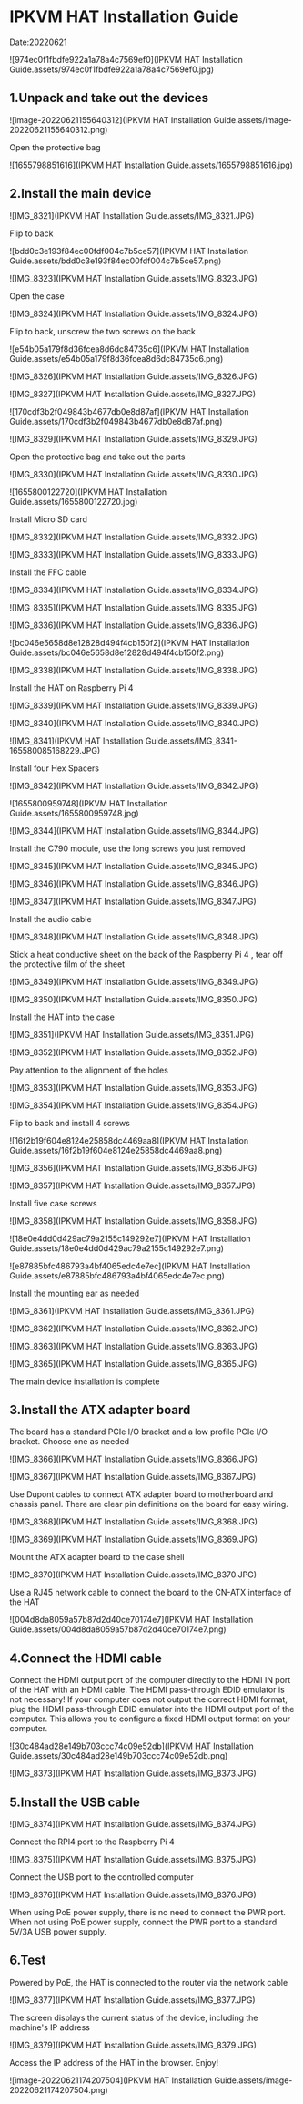# IPKVM HAT Installation Guide

Date:20220621

![974ec0f1fbdfe922a1a78a4c7569ef0](IPKVM HAT Installation Guide.assets/974ec0f1fbdfe922a1a78a4c7569ef0.jpg)

## 1.Unpack and take out the devices

![image-20220621155640312](IPKVM HAT Installation Guide.assets/image-20220621155640312.png)

Open the protective bag

![1655798851616](IPKVM HAT Installation Guide.assets/1655798851616.jpg)

## 2.Install the main device

![IMG_8321](IPKVM HAT Installation Guide.assets/IMG_8321.JPG)

Flip to back

![bdd0c3e193f84ec00fdf004c7b5ce57](IPKVM HAT Installation Guide.assets/bdd0c3e193f84ec00fdf004c7b5ce57.png)

![IMG_8323](IPKVM HAT Installation Guide.assets/IMG_8323.JPG)

Open the case

![IMG_8324](IPKVM HAT Installation Guide.assets/IMG_8324.JPG)

Flip to back, unscrew the two screws on the back

![e54b05a179f8d36fcea8d6dc84735c6](IPKVM HAT Installation Guide.assets/e54b05a179f8d36fcea8d6dc84735c6.png)

![IMG_8326](IPKVM HAT Installation Guide.assets/IMG_8326.JPG)

![IMG_8327](IPKVM HAT Installation Guide.assets/IMG_8327.JPG)

![170cdf3b2f049843b4677db0e8d87af](IPKVM HAT Installation Guide.assets/170cdf3b2f049843b4677db0e8d87af.png)

![IMG_8329](IPKVM HAT Installation Guide.assets/IMG_8329.JPG)

Open the protective bag and take out the parts

![IMG_8330](IPKVM HAT Installation Guide.assets/IMG_8330.JPG)

![1655800122720](IPKVM HAT Installation Guide.assets/1655800122720.jpg)

Install Micro SD card

![IMG_8332](IPKVM HAT Installation Guide.assets/IMG_8332.JPG)

![IMG_8333](IPKVM HAT Installation Guide.assets/IMG_8333.JPG)

Install the FFC cable

![IMG_8334](IPKVM HAT Installation Guide.assets/IMG_8334.JPG)

![IMG_8335](IPKVM HAT Installation Guide.assets/IMG_8335.JPG)

![IMG_8336](IPKVM HAT Installation Guide.assets/IMG_8336.JPG)

![bc046e5658d8e12828d494f4cb150f2](IPKVM HAT Installation Guide.assets/bc046e5658d8e12828d494f4cb150f2.png)

![IMG_8338](IPKVM HAT Installation Guide.assets/IMG_8338.JPG)

Install the HAT on Raspberry Pi 4

![IMG_8339](IPKVM HAT Installation Guide.assets/IMG_8339.JPG)

![IMG_8340](IPKVM HAT Installation Guide.assets/IMG_8340.JPG)

![IMG_8341](IPKVM HAT Installation Guide.assets/IMG_8341-165580085168229.JPG)

Install four Hex Spacers

![IMG_8342](IPKVM HAT Installation Guide.assets/IMG_8342.JPG)

![1655800959748](IPKVM HAT Installation Guide.assets/1655800959748.jpg)

![IMG_8344](IPKVM HAT Installation Guide.assets/IMG_8344.JPG)

Install the C790 module, use the long screws you just removed

![IMG_8345](IPKVM HAT Installation Guide.assets/IMG_8345.JPG)

![IMG_8346](IPKVM HAT Installation Guide.assets/IMG_8346.JPG)

![IMG_8347](IPKVM HAT Installation Guide.assets/IMG_8347.JPG)

Install the audio cable

![IMG_8348](IPKVM HAT Installation Guide.assets/IMG_8348.JPG)

Stick a heat conductive sheet on the back of the Raspberry Pi 4 , tear off the protective film of the sheet

![IMG_8349](IPKVM HAT Installation Guide.assets/IMG_8349.JPG)

![IMG_8350](IPKVM HAT Installation Guide.assets/IMG_8350.JPG)

Install the HAT into the case

![IMG_8351](IPKVM HAT Installation Guide.assets/IMG_8351.JPG)

![IMG_8352](IPKVM HAT Installation Guide.assets/IMG_8352.JPG)

Pay attention to the alignment of the holes

![IMG_8353](IPKVM HAT Installation Guide.assets/IMG_8353.JPG)

![IMG_8354](IPKVM HAT Installation Guide.assets/IMG_8354.JPG)

Flip to back and install 4 screws

![16f2b19f604e8124e25858dc4469aa8](IPKVM HAT Installation Guide.assets/16f2b19f604e8124e25858dc4469aa8.png)

![IMG_8356](IPKVM HAT Installation Guide.assets/IMG_8356.JPG)

![IMG_8357](IPKVM HAT Installation Guide.assets/IMG_8357.JPG)

Install five case screws

![IMG_8358](IPKVM HAT Installation Guide.assets/IMG_8358.JPG)

![18e0e4dd0d429ac79a2155c149292e7](IPKVM HAT Installation Guide.assets/18e0e4dd0d429ac79a2155c149292e7.png)

![e87885bfc486793a4bf4065edc4e7ec](IPKVM HAT Installation Guide.assets/e87885bfc486793a4bf4065edc4e7ec.png)

Install the mounting ear as needed

![IMG_8361](IPKVM HAT Installation Guide.assets/IMG_8361.JPG)

![IMG_8362](IPKVM HAT Installation Guide.assets/IMG_8362.JPG)

![IMG_8363](IPKVM HAT Installation Guide.assets/IMG_8363.JPG)

![IMG_8365](IPKVM HAT Installation Guide.assets/IMG_8365.JPG)

The main device installation is complete

## 3.Install the ATX adapter board

The board has a standard PCIe I/O bracket and a low profile PCIe  I/O bracket. Choose one as needed

![IMG_8366](IPKVM HAT Installation Guide.assets/IMG_8366.JPG)

![IMG_8367](IPKVM HAT Installation Guide.assets/IMG_8367.JPG)

Use Dupont cables to connect ATX adapter board to motherboard and chassis panel. There are clear pin definitions on the board for easy wiring.

![IMG_8368](IPKVM HAT Installation Guide.assets/IMG_8368.JPG)

![IMG_8369](IPKVM HAT Installation Guide.assets/IMG_8369.JPG)

Mount the ATX adapter board to the case shell

![IMG_8370](IPKVM HAT Installation Guide.assets/IMG_8370.JPG)

Use a RJ45 network cable to connect the board to the CN-ATX interface of the HAT

![004d8da8059a57b87d2d40ce70174e7](IPKVM HAT Installation Guide.assets/004d8da8059a57b87d2d40ce70174e7.png)

## 4.Connect the HDMI cable

Connect the HDMI output port of the computer directly to the HDMI IN port of the HAT with an HDMI cable. The HDMI pass-through EDID emulator is not necessary! If your computer does not output the correct HDMI format, plug the HDMI pass-through EDID emulator into the HDMI output port of the computer. This allows you to configure a fixed HDMI output format on your computer. 

![30c484ad28e149b703ccc74c09e52db](IPKVM HAT Installation Guide.assets/30c484ad28e149b703ccc74c09e52db.png)

![IMG_8373](IPKVM HAT Installation Guide.assets/IMG_8373.JPG)

## 5.Install the USB cable

![IMG_8374](IPKVM HAT Installation Guide.assets/IMG_8374.JPG)

Connect the RPI4 port to the Raspberry Pi 4

![IMG_8375](IPKVM HAT Installation Guide.assets/IMG_8375.JPG)

Connect the USB port to the controlled computer

![IMG_8376](IPKVM HAT Installation Guide.assets/IMG_8376.JPG)

When using PoE power supply, there is no need to connect the PWR port. When not using PoE power supply, connect the PWR port to a standard 5V/3A USB power supply.

## 6.Test

Powered by PoE, the HAT is connected to the router via the network cable

![IMG_8377](IPKVM HAT Installation Guide.assets/IMG_8377.JPG)

The screen displays the current status of the device, including the machine's IP address

![IMG_8379](IPKVM HAT Installation Guide.assets/IMG_8379.JPG)

Access the IP address of the HAT in the browser. Enjoy!

![image-20220621174207504](IPKVM HAT Installation Guide.assets/image-20220621174207504.png)



